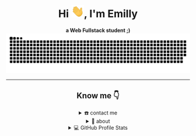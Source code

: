
<div align="center">
<h1 align="center">Hi <img width="35" src="./images/waving.gif">, I'm Emilly</h1>
<h4 align="center">a Web Fullstack student ;)

<div align="center">
  <img  src="./images/grid-snake.svg"
       alt="snake" /></a>
</div>

-----

## Know me 👇

<details>
  <summary>☎️ contact me</summary>
<div>
  <samp>
    <h2 align="center">you can reach me by:</h2>
    <p align="center">
      <br/>
      <a href="https://www.linkedin.com/in/emilly-diedoviec-b2944b254/" target="blank"><img align="center"
         src="https://img.shields.io/badge/linkedin-%231DA1F2.svg?style=for-the-badge&logo=linkedin&logoColor=white"
         alt="azzar" height="30"/></a>
      <a href="mailto:emillydiedoviec@gmail.com" target="blank"><img align="center"
         src="https://img.shields.io/badge/gmail-EA4335.svg?style=for-the-badge&logo=gmail&logoColor=white"
         alt="azzar" height="30"/></a>
    </p>
  <p align="center">
      <a href="https://instagram.com/emilly_diedoviec" target="blank"><img align="center"
         src="https://img.shields.io/badge/instagram-%23E4405F.svg?style=for-the-badge&logo=Instagram&logoColor=white"
         alt="azzar" height="30"/></a>
      <br>
    </p>
  </samp>
</div>
</details>

<details>
  <summary>🧮 about</summary>
<div>
<samp>
<h2 align="center">About this Account</h2>
 <p align="center">
📕- School: I am an Web Fullstack student at Growdev. And finishing High School this year at Israelita Brasileiro School.
<p align="center">
💻- My hobbies: I love art, drawing, creating and crocheting. In my free time I watch videos or movies/series.
</p>
<p align="center">
🤓- Learning: I'm currently learning HTML, CSS,   GitHub and Git.
</p>
<p align="center">
📚- Languages: My national language is Portuguese and I'm upper intermediate level in english.
</p>
</samp>
</div>
</details>

<details> 
  <summary>💻 GitHub Profile Stats</summary>
  <div>
  <samp>
    <h2 align="center"> Github stats </h2>
      <br/>
    <details open>
  <summary><h3>Languages</h3></summary>
            <p align="center">
        <a href="https://github.com/EmillyDiedoviec">
          <img src="https://github-readme-stats.vercel.app/api/top-langs/?username=EmillyDiedoviec&langs_count=6&theme=gruvbox&layout=compact&hide_border=true"
          alt="EmillyDiedoviec :: overall Top Langs " /></a>
      </p>
        <p align="center">
          <a href="https://github.com/EmillyDiedoviec">
          <img width="45%" src="https://github-profile-summary-cards.vercel.app/api/cards/repos-per-language?username=EmillyDiedoviec&theme=gruvbox&layout=compact&hide_border=true"
          alt="EmillyDiedoviec :: Top Langs by repo" />
          <img width="45%" src="https://github-profile-summary-cards.vercel.app/api/cards/most-commit-language?username=EmillyDiedoviec&theme=gruvbox&layout=compact&hide_border=true"
          alt="EmillyDiedoviec :: Top Langs by commit" />
          </a>
        </p>
</details>
